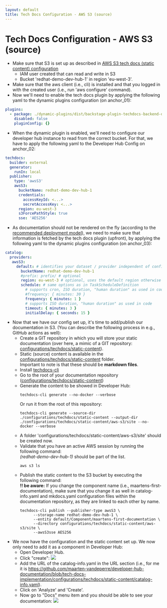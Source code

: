 ```yaml
---
layout: default
title: Tech Docs Configuration - AWS S3 (source)
---
```


# Tech Docs Configuration - AWS S3 (source)

* Make sure that S3 is set up as described in [AWS S3 tech docs (static content) configuration](README-SetupAwsS3StorageForTechDocs.md)
    * IAM user created that can read and write in S3
    * Bucket 'redhat-demo-dev-hub-1' in region 'eu-west-3'.
* Make sure that the aws client (i.e., cli) is installed and that you logged in with the created user (i.e., run 'aws configure' command).
* Now we'll need to enable the tech docs plugin by applying the following yaml to the dynamic plugins configuration (on anchor_01):
```yaml
plugins:
  - package: ./dynamic-plugins/dist/backstage-plugin-techdocs-backend-dynamic
    disabled: false
    pluginConfig: {}
```
* When the dynamic plugin is enabled, we'll need to configure our developer hub instance to read from the correct bucket.
  For that, we have to apply the following yaml to the Developer Hub Config on anchor_02:
```yaml
techdocs:
  builder: external
  generator:
    runIn: local
  publisher:
    type: 'awsS3'
    awsS3:
      bucketName: redhat-demo-dev-hub-1
      credentials:
        accessKeyId: <...>
        secretAccessKey: <...>
      region: eu-west-3
      s3ForcePathStyle: true
      sse: 'AES256'
```
* As documentation should not be rendered on the fly (according to the [recommended deployment model](https://backstage.io/docs/features/techdocs/architecture/)),
  we need to make sure that information is fetched by the tech docs plugin (upfront),
  by applying the following yaml to the dynamic plugins configuration (on anchor_03):
```yaml
catalog:
  providers:
   awsS3:
     default: # identifies your dataset / provider independent of config changes
       bucketName: redhat-demo-dev-hub-1
       #prefix: prefix/ # optional
       region: eu-west-3 # optional, uses the default region otherwise
       schedule: # same options as in TaskScheduleDefinition
         # supports cron, ISO duration, "human duration" as used in code
         #frequency: { minutes: 30 }
         frequency: { minutes: 1 }
         # supports ISO duration, "human duration" as used in code
         timeout: { minutes: 3 }
         initialDelay: { seconds: 15 }
```
* Now that we have our config set up, it's time to add/publish our documentation in S3.
  (You can describe the following process in e.g., GitHub actions as well):
    * Create a GIT repository in which you will store your static documentation (over here, a mimic of a GIT repository: [configurations/techdocs/static-content](configurations/techdocs/static-content)).
    * Static (source) content is available in the [configurations/techdocs/static-content](configurations/techdocs/static-content/aws-s3/docs) folder.  
      Important to note is that these should be **markdown files**.
    * Install [techdocs-cli](https://backstage.io/docs/features/techdocs/cli/)
    * Go to the root of your documentation repository ([configurations/techdocs/static-content](configurations/techdocs/static-content/aws-s3/docs))
    * Generate the content to be showed in Developer Hub:
      ```shell
      techdocs-cli generate --no-docker --verbose
      ```
      Or run it from the root of this repository:
      ```shell
      techdocs-cli generate --source-dir ./configurations/techdocs/static-content --output-dir ./configurations/techdocs/static-content/aws-s3/site --no-docker --verbose
      ```
    * A folder 'configurations/techdocs/static-content/aws-s3/site' should be created now.
    * Validate that you have an active AWS session by running the following command:  
      _(redhat-demo-dev-hub-1)_ should be part of the list.
      ```shell
      aws s3 ls
      ```
    * Publish the static content to the S3 bucket by executing the following command:  
      **!! be aware:** If you change the component name (i.e., maartens-first-documentation), make sure that you change it as well
      in catalog-info.yaml and mkdocs.yaml configuration files within the documentation repository, as they are linked to each other by name.
      ```shell
      techdocs-cli publish --publisher-type awsS3 \
            --storage-name redhat-demo-dev-hub-1 \
            --entity default/Component/maartens-first-documentation \
            --directory configurations/techdocs/static-content/aws-s3/site \
            --awsS3sse AES256
      ```
* We now have the configuration and the static content set up. We now only need to add it as a component in Developer Hub:
    * Open Developer Hub.
    * Click "create":
      ![](images/techdocs_add_component.png "")
    * Add the URL of the catalog-info.yaml in the URL section (i.e., for me it is https://github.com/maarten-vandeperre/developer-hub-documentation/blob/tech-docs-implementation/configurations/techdocs/static-content/catalog-info.yaml).
    * Click on 'Analyze' and 'Create'.
    * Now go to "Docs" menu item and you should be able to see your documentation:
      ![](images/techdocs_maartens_first_documentation.png "")